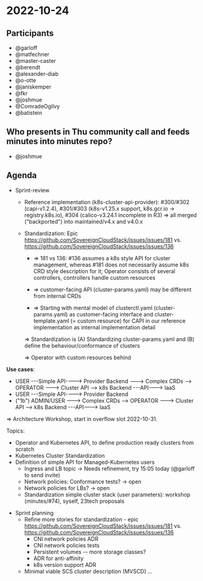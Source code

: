 # 2022-10-24

## Participants
* @garloff
* @matfechner
* @master-caster
* @berendt
* @alexander-diab
* @o-otte
* @janiskemper
* @fkr
* @joshmue
* @ComradeOgilvy
* @batistein

## Who presents in Thu community call and feeds minutes into minutes repo?
* @joshmue

## Agenda
* Sprint-review
  - Reference implementation (k8s-cluster-api-provider): #300/#302 (capi-v1.2.4), #301/#303 (k8s-v1.25.x support, k8s.gcr.io -> registry.k8s.io), #304 (calico-v3.24.1 incomplete in R3) => all merged ("backported") into maintained/v4.x and v4.0.x
  - Standardization: Epic https://github.com/SovereignCloudStack/issues/issues/181 vs. https://github.com/SovereignCloudStack/issues/issues/136

    * => 181 vs 136: #136 assumes a k8s style API for cluster management, whereas #181 does not necessarily assume k8s CRD style description for it; Operator consists of several controllers, controllers handle custom resources

    * => customer-facing API (cluster-params.yaml) may be different from internal CRDs

    * => Starting with mental model of clusterctl.yaml (cluster-params.yaml) as customer-facing interface and cluster-template.yaml (= custom resource) for CAPI in our reference implementation as internal implementation detail

    => Standardization is (A) Standardizing cluster-params.yaml and (B) define the behaviour/conformance of clusters

    => Operator with custom resources behind 


**Use cases**:

- USER ---Simple API----> Provider Backend ---> Complex CRDs   --> OPERATOR  ---> Cluster API --> k8s Backend ---API---> IaaS
- USER ---Simple API----> Provider Backend
- ("1b") ADMIN/USER  ---> Complex CRDs   --> OPERATOR  ---> Cluster API --> k8s Backend ---API---> IaaS


=> Architecture Workshop, start in overflow slot 2022-10-31.

Topics:
- Operator and Kubernetes API, to define production ready clusters from scratch
- Kubernetes Cluster Standardization
- Definition of simple API for Managed-Kubernetes users
    * Ingress and LB topic -> Needs refinement, try 15:05 today (@garloff to send invite)
    * Network policies: Conformance tests? -> open
    * Network policies for LBs? -> open
  - Standardization simple cluster stack (user parameters): workshop (minutes/#74), syself, 23tech proposals


* Sprint planning
  - Refine more stories for standardization - epic https://github.com/SovereignCloudStack/issues/issues/181 vs. https://github.com/SovereignCloudStack/issues/issues/136
    * CNI network policies ADR
    * CNI network policies tests
    * Persistent volumes -- more storage classes?
    * ADR for anti-affinity
    * k8s version support ADR
  - Minimal viable SCS cluster description (MVSCD) ...
